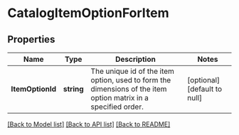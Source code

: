 # CatalogItemOptionForItem

## Properties

 Name             | Type       | Description                                                                                                   | Notes                        
------------------|------------|---------------------------------------------------------------------------------------------------------------|------------------------------
 **ItemOptionId** | **string** | The unique id of the item option, used to form the dimensions of the item option matrix in a specified order. | [optional] [default to null] 

[[Back to Model list]](../README.md#documentation-for-models) [[Back to API list]](../README.md#documentation-for-api-endpoints) [[Back to README]](../README.md)

